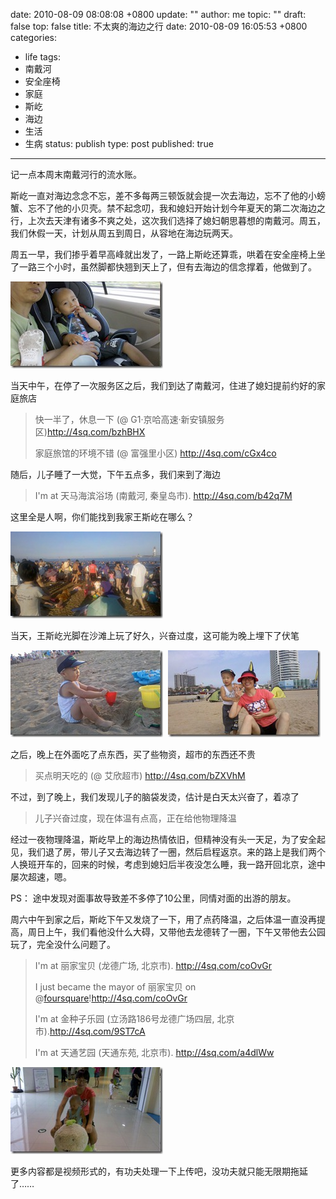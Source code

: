 date: 2010-08-09 08:08:08 +0800
update: ""
author: me
topic: ""
draft: false
top: false
title: 不太爽的海边之行
date: 2010-08-09 16:05:53 +0800
categories:
- life
tags:
- 南戴河
- 安全座椅
- 家庭
- 斯屹
- 海边
- 生活
- 生病
status: publish
type: post
published: true
---
<p>记一点本周末南戴河行的流水账。</p>

<p>斯屹一直对海边念念不忘，差不多每两三顿饭就会提一次去海边，忘不了他的小螃蟹、忘不了他的小贝壳。禁不起念叨，我和媳妇开始计划今年夏天的第二次海边之行，上次去天津有诸多不爽之处，这次我们选择了媳妇朝思暮想的南戴河。周五，我们休假一天，计划从周五到周日，从容地在海边玩两天。</p>

<p>周五一早，我们掺乎着早高峰就出发了，一路上斯屹还算乖，哄着在安全座椅上坐了一路三个小时，虽然脚都快翘到天上了，但有去海边的信念撑着，他做到了。</p>

<p><a href="http://wangxu.me/blog/wp-content/uploads/2010/08/201.jpg"><img style="border-bottom: 0px; border-left: 0px; display: inline; border-top: 0px; border-right: 0px" title="201" border="0" alt="201" src="/assets/201_thumb.jpg" width="244" height="139" /></a> </p>

<p>当天中午，在停了一次服务区之后，我们到达了南戴河，住进了媳妇提前约好的家庭旅店</p>

<blockquote><p>快一半了，休息一下 (@ G1·京哈高速·新安镇服务区)<a href="http://4sq.com/bzhBHX">http://4sq.com/bzhBHX</a></p>

<p>家庭旅馆的环境不错 (@ 富强里小区) <a href="http://4sq.com/cGx4co">http://4sq.com/cGx4co</a></p>

</blockquote>

<p>随后，儿子睡了一大觉，下午五点多，我们来到了海边</p>

<blockquote><p>I'm at 天马海滨浴场 (南戴河, 秦皇岛市). <a href="http://4sq.com/b42q7M">http://4sq.com/b42q7M</a></p>

</blockquote>

<p>这里全是人啊，你们能找到我家王斯屹在哪么？</p>

<p><a href="http://wangxu.me/blog/wp-content/uploads/2010/08/230.jpg"><img style="border-bottom: 0px; border-left: 0px; display: inline; border-top: 0px; border-right: 0px" title="230" border="0" alt="230" src="/assets/230_thumb.jpg" width="244" height="139" /></a> </p>

<p>当天，王斯屹光脚在沙滩上玩了好久，兴奋过度，这可能为晚上埋下了伏笔</p>

<p><a href="http://wangxu.me/blog/wp-content/uploads/2010/08/249.jpg"><img style="border-bottom: 0px; border-left: 0px; display: inline; border-top: 0px; border-right: 0px" title="249" border="0" alt="249" src="/assets/249_thumb.jpg" width="244" height="139" /></a>&#160; <a href="http://wangxu.me/blog/wp-content/uploads/2010/08/258.jpg"><img style="border-bottom: 0px; border-left: 0px; display: inline; border-top: 0px; border-right: 0px" title="258" border="0" alt="258" src="/assets/258_thumb.jpg" width="244" height="139" /></a> </p>

<p>之后，晚上在外面吃了点东西，买了些物资，超市的东西还不贵</p>

<blockquote><p>买点明天吃的 (@ 艾欣超市) <a href="http://4sq.com/bZXVhM">http://4sq.com/bZXVhM</a></p>

</blockquote>

<p>不过，到了晚上，我们发现儿子的脑袋发烫，估计是白天太兴奋了，着凉了</p>

<blockquote><p>儿子兴奋过度，现在体温有点高，正在给他物理降温</p>

</blockquote>

<p>经过一夜物理降温，斯屹早上的海边热情依旧，但精神没有头一天足，为了安全起见，我们退了房，带儿子又去海边转了一圈，然后启程返京。来的路上是我们两个人换班开车的，回来的时候，考虑到媳妇后半夜没怎么睡，我一路开回北京，途中屡次超速，嗯。</p>

<p>PS： 途中发现对面事故导致差不多停了10公里，同情对面的出游的朋友。</p>

<p>周六中午到家之后，斯屹下午又发烧了一下，用了点药降温，之后体温一直没再提高，周日上午，我们看他没什么大碍，又带他去龙德转了一圈，下午又带他去公园玩了，完全没什么问题了。</p>

<blockquote><p>I'm at 丽家宝贝 (龙德广场, 北京市). <a href="http://4sq.com/coOvGr">http://4sq.com/coOvGr</a></p>

<p>I just became the mayor of 丽家宝贝 on @<a href="http://twitter.com/foursquare">foursquare</a>!<a href="http://4sq.com/coOvGr">http://4sq.com/coOvGr</a></p>

<p>I'm at 金种子乐园 (立汤路186号龙德广场四层, 北京市).<a href="http://4sq.com/9ST7cA">http://4sq.com/9ST7cA</a></p>

<p>I'm at 天通艺园 (天通东苑, 北京市). <a href="http://4sq.com/a4dlWw">http://4sq.com/a4dlWw</a></p>

</blockquote>

<p><a href="http://wangxu.me/blog/wp-content/uploads/2010/08/267.jpg"><img style="border-bottom: 0px; border-left: 0px; display: inline; border-top: 0px; border-right: 0px" title="267" border="0" alt="267" src="/assets/267_thumb.jpg" width="244" height="139" /></a> </p>

<p>更多内容都是视频形式的，有功夫处理一下上传吧，没功夫就只能无限期拖延了……</p>
